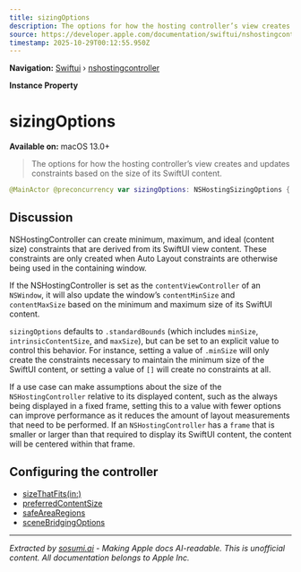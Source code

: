 ```yaml
---
title: sizingOptions
description: The options for how the hosting controller’s view creates and updates constraints based on the size of its SwiftUI content.
source: https://developer.apple.com/documentation/swiftui/nshostingcontroller/sizingoptions
timestamp: 2025-10-29T00:12:55.950Z
---
```


**Navigation:** [Swiftui](/documentation/swiftui) › [nshostingcontroller](/documentation/swiftui/nshostingcontroller)

**Instance Property**

# sizingOptions

**Available on:** macOS 13.0+

> The options for how the hosting controller’s view creates and updates constraints based on the size of its SwiftUI content.

```swift
@MainActor @preconcurrency var sizingOptions: NSHostingSizingOptions { get set }
```

## Discussion

NSHostingController can create minimum, maximum, and ideal (content size) constraints that are derived from its SwiftUI view content. These constraints are only created when Auto Layout constraints are otherwise being used in the containing window.

If the NSHostingController is set as the `contentViewController` of an `NSWindow`, it will also update the window’s `contentMinSize` and `contentMaxSize` based on the minimum and maximum size of its SwiftUI content.

`sizingOptions` defaults to `.standardBounds` (which includes `minSize`, `intrinsicContentSize`, and `maxSize`), but can be set to an explicit value to control this behavior. For instance, setting a value of `.minSize` will only create the constraints necessary to maintain the minimum size of the SwiftUI content, or setting a value of `[]` will create no constraints at all.

If a use case can make assumptions about the size of the `NSHostingController` relative to its displayed content, such as the always being displayed in a fixed frame, setting this to a value with fewer options can improve performance as it reduces the amount of layout measurements that need to be performed. If an `NSHostingController` has a `frame` that is smaller or larger than that required to display its SwiftUI content, the content will be centered within that frame.

## Configuring the controller

- [sizeThatFits(in:)](/documentation/swiftui/nshostingcontroller/sizethatfits(in:))
- [preferredContentSize](/documentation/swiftui/nshostingcontroller/preferredcontentsize)
- [safeAreaRegions](/documentation/swiftui/nshostingcontroller/safearearegions)
- [sceneBridgingOptions](/documentation/swiftui/nshostingcontroller/scenebridgingoptions)

---

*Extracted by [sosumi.ai](https://sosumi.ai) - Making Apple docs AI-readable.*
*This is unofficial content. All documentation belongs to Apple Inc.*
